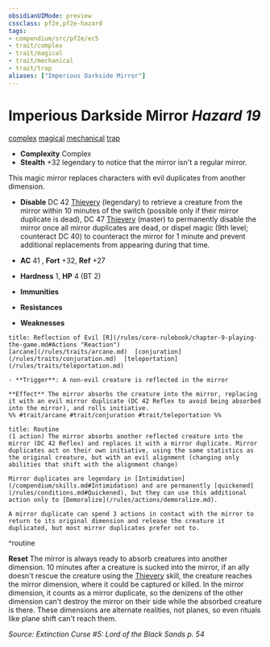 ```yaml
---
obsidianUIMode: preview
cssclass: pf2e,pf2e-hazard
tags:
- compendium/src/pf2e/ec5
- trait/complex
- trait/magical
- trait/mechanical
- trait/trap
aliases: ["Imperious Darkside Mirror"]
---
```

# Imperious Darkside Mirror *Hazard 19*  
[complex](/rules/traits/complex.md)  [magical](/rules/traits/magical.md)  [mechanical](/rules/traits/mechanical.md)  [trap](/rules/traits/trap.md)  

- **Complexity** Complex
- **Stealth** +32 legendary to notice that the mirror isn't a regular mirror.  

This magic mirror replaces characters with evil duplicates from another dimension.

- **Disable** DC 42 [Thievery](/compendium/skills.md#Thievery) (legendary) to retrieve a creature from the mirror within 10 minutes of the switch (possible only if their mirror duplicate is dead), DC 47 [Thievery](/compendium/skills.md#Thievery) (master) to permanently disable the mirror once all mirror duplicates are dead, or dispel magic (9th level; counteract DC 40) to counteract the mirror for 1 minute and prevent additional replacements from appearing during that time.  

- **AC** 41 , **Fort** +32, **Ref** +27
- **Hardness** 1, **HP** 4 (BT 2)
- **Immunities** 
- **Resistances** 
- **Weaknesses** 
     
```ad-embed-ability
title: Reflection of Evil [R](/rules/core-rulebook/chapter-9-playing-the-game.md#Actions "Reaction")
[arcane](/rules/traits/arcane.md)  [conjuration](/rules/traits/conjuration.md)  [teleportation](/rules/traits/teleportation.md)  

- **Trigger**: A non-evil creature is reflected in the mirror

**Effect** The mirror absorbs the creature into the mirror, replacing it with an evil mirror duplicate (DC 42 Reflex to avoid being absorbed into the mirror), and rolls initiative.  
%% #trait/arcane #trait/conjuration #trait/teleportation %%
```

```ad-pf2-summary
title: Routine
(1 action) The mirror absorbs another reflected creature into the mirror (DC 42 Reflex) and replaces it with a mirror duplicate. Mirror duplicates act on their own initiative, using the same statistics as the original creature, but with an evil alignment (changing only abilities that shift with the alignment change)

Mirror duplicates are legendary in [Intimidation](/compendium/skills.md#Intimidation) and are permanently [quickened](/rules/conditions.md#Quickened), but they can use this additional action only to [Demoralize](/rules/actions/demoralize.md).

A mirror duplicate can spend 3 actions in contact with the mirror to return to its original dimension and release the creature it duplicated, but most mirror duplicates prefer not to.
```
^routine

**Reset** The mirror is always ready to absorb creatures into another dimension. 10 minutes after a creature is sucked into the mirror, if an ally doesn't rescue the creature using the [Thievery](/compendium/skills.md#Thievery) skill, the creature reaches the mirror dimension, where it could be captured or killed. In the mirror dimension, it counts as a mirror duplicate, so the denizens of the other dimension can't destroy the mirror on their side while the absorbed creature is there. These dimensions are alternate realities, not planes, so even rituals like plane shift can't reach them.  

*Source: Extinction Curse #5: Lord of the Black Sands p. 54*